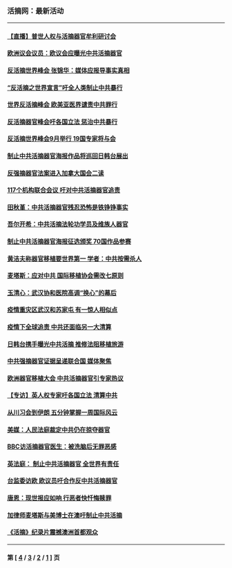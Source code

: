 ### 活摘网：最新活动
---
#### [【直播】普世人权与活摘器官牟利研讨会](../../pages/nf5883/n13425146.md?02180430) 
#### [欧洲议会议员：欧议会应曝光中共活摘器官](../../pages/nf5883/n13336571.md?02180430) 
#### [反活摘世界峰会 张锦华：媒体应报导事实真相](../../pages/nf5883/n13278502.md?02180430) 
#### [“反活摘之世界宣言”吁全人类制止中共暴行](../../pages/nf5883/n13259730.md?02180430) 
#### [世界反活摘峰会 欧美亚医界谴责中共罪行](../../pages/nf5883/n13253550.md?02180430) 
#### [反活摘器官峰会吁各国立法 惩治中共暴行](../../pages/nf5883/n13245052.md?02180430) 
#### [反活摘世界峰会9月举行 19国专家将与会](../../pages/nf5883/n13201492.md?02180430) 
#### [制止中共活摘器官海报作品将巡回日韩台展出](../../pages/nf5883/n13177791.md?02180430) 
#### [反强摘器官法案进入加拿大国会二读](../../pages/nf5883/n13033450.md?02180430) 
#### [117个机构联合会议 吁对中共活摘器官追责](../../pages/nf5883/n12775087.md?02180430) 
#### [田秋堇：中共活摘器官残忍恐怖是铁铮铮事实](../../pages/nf5883/n12702148.md?02180430) 
#### [吾尔开希：中共活摘法轮功学员及维族人器官](../../pages/nf5883/n12693197.md?02180430) 
#### [制止中共活摘器官海报征选颁奖 70国作品参赛](../../pages/nf5883/n12692050.md?02180430) 
#### [黄洁夫称器官移植要世界第一 学者：中共按需杀人](../../pages/nf5883/n12572329.md?02180430) 
#### [麦塔斯：应对中共 国际移植协会需改七原则](../../pages/nf5883/n12514711.md?02180430) 
#### [玉清心：武汉协和医院高调“换心”的幕后](../../pages/nf5883/n12298730.md?02180430) 
#### [疫情重灾区武汉和苏家屯 有一惊人相似点](../../pages/nf5883/n12150824.md?02180430) 
#### [疫情下全球追责 中共还面临另一大清算](../../pages/nf5883/n12070397.md?02180430) 
#### [日韩台携手曝光中共活摘 推修法阻移植旅游](../../pages/nf5883/n11712046.md?02180430) 
#### [中共强摘器官证据呈递联合国 媒体聚焦](../../pages/nf5883/n11546426.md?02180430) 
#### [欧洲器官移植大会 中共活摘器官引专家热议](../../pages/nf5883/n11539095.md?02180430) 
#### [【专访】英人权专家吁各国立法 清算中共](../../pages/nf5883/n11367315.md?02180430) 
#### [从川习会到伊朗 五分钟掌握一周国际风云](../../pages/nf5883/n11338520.md?02180430) 
#### [美媒：人民法庭裁定中共仍在掠夺器官](../../pages/nf5883/n11334897.md?02180430) 
#### [BBC访活摘器官医生：被洗脑后无罪恶感](../../pages/nf5883/n11335935.md?02180430) 
#### [英法庭： 制止中共活摘器官 全世界有责任](../../pages/nf5883/n11330691.md?02180430) 
#### [台监委访欧 欧议员吁合作反中共活摘器官](../../pages/nf5883/n11109190.md?02180430) 
#### [唐恩：现世报应如响 行恶者快忏悔赎罪](../../pages/nf5883/n11104016.md?02180430) 
#### [加律师麦塔斯与美博士在澳吁制止中共活摘](../../pages/nf5883/n10724764.md?02180430) 
#### [《活摘》纪录片震撼澳洲首都观众](../../pages/nf5883/n10722747.md?02180430) 

---
#### 第 [ [4](./4.md?02180430) / [3](./3.md?02180430) / [2](./2.md?02180430) / [1](./1.md?02180430) ] 页
